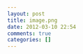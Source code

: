```yaml
---
layout: post
title: image.png
date: 2012-03-10 22:54
comments: true
categories: []
---
```


